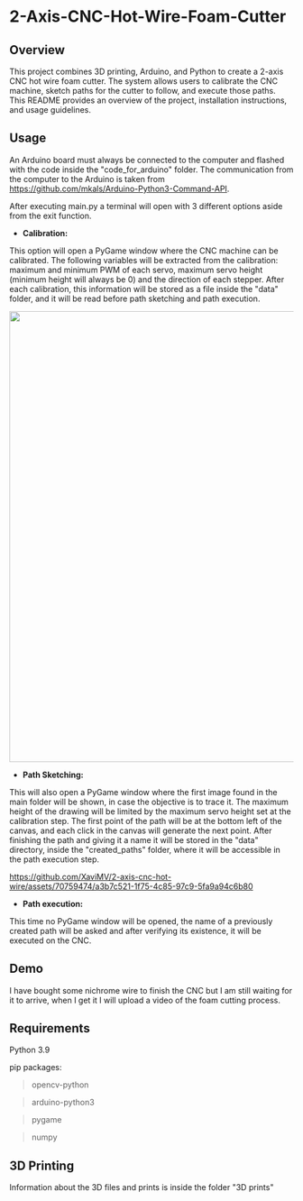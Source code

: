 # 2-Axis-CNC-Hot-Wire-Foam-Cutter
## Overview
This project combines 3D printing, Arduino, and Python to create a 2-axis CNC hot wire foam cutter. The system allows users to calibrate the CNC machine, sketch paths for the cutter to follow, and execute those paths. This README provides an overview of the project, installation instructions, and usage guidelines.

## Usage

An Arduino board must always be connected to the computer and flashed with the code inside the "code_for_arduino" folder. The communication from the computer to the Arduino is taken from https://github.com/mkals/Arduino-Python3-Command-API.

After executing main.py a terminal will open with 3 different options aside from the exit function.

* __Calibration:__

This option will open a PyGame window where the CNC machine can be calibrated. The following variables will be extracted from the calibration: maximum and minimum PWM of each servo, maximum servo height (minimum height will always be 0) and the direction of each stepper. After each calibration, this information will be stored as a file inside the "data" folder, and it will be read before path sketching and path execution.

<p align="center">
  <img src="https://github.com/XaviMV/2-axis-cnc-hot-wire/assets/70759474/dcc6d435-585b-4a8a-aafb-f96d468ac331" width="800">
</p>

* __Path Sketching:__

This will also open a PyGame window where the first image found in the main folder will be shown, in case the objective is to trace it. The maximum height of the drawing will be limited by the maximum servo height set at the calibration step. The first point of the path will be at the bottom left of the canvas, and each click in the canvas will generate the next point. After finishing the path and giving it a name it will be stored in the "data" directory, inside the "created_paths" folder, where it will be accessible in the path execution step.

https://github.com/XaviMV/2-axis-cnc-hot-wire/assets/70759474/a3b7c521-1f75-4c85-97c9-5fa9a94c6b80

* __Path execution:__

This time no PyGame window will be opened, the name of a previously created path will be asked and after verifying its existence, it will be executed on the CNC.

## Demo

I have bought some nichrome wire to finish the CNC but I am still waiting for it to arrive, when I get it I will upload a video of the foam cutting process.

## Requirements

Python 3.9

pip packages:
  
> opencv-python

> arduino-python3

> pygame

> numpy

## 3D Printing

Information about the 3D files and prints is inside the folder "3D prints"
